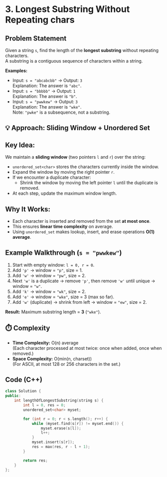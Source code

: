 # 3. Longest Substring Without Repeating chars

## Problem Statement
Given a string `s`, find the length of the **longest substring** without repeating characters.  
A substring is a contiguous sequence of characters within a string.

**Examples:**
- Input: `s = "abcabcbb"` → Output: `3`  
  Explanation: The answer is `"abc"`.
- Input: `s = "bbbbb"` → Output: `1`  
  Explanation: The answer is `"b"`.
- Input: `s = "pwwkew"` → Output: `3`  
  Explanation: The answer is `"wke"`.  
  Note: `"pwke"` is a subsequence, not a substring.



## 💡 Approach: Sliding Window + Unordered Set

## Key Idea:
We maintain a **sliding window** (two pointers `l` and `r`) over the string:
- `unordered_set<char>` stores the characters currently inside the window.
- Expand the window by moving the right pointer `r`.
- If we encounter a duplicate character:
  - Shrink the window by moving the left pointer `l` until the duplicate is removed.
- At each step, update the maximum window length.



## Why It Works:
- Each character is inserted and removed from the set **at most once**.
- This ensures **linear time complexity** on average.
- Using `unordered_set` makes lookup, insert, and erase operations **O(1) average**.


## Example Walkthrough (`s = "pwwkew"`)
1. Start with empty window: `l = 0, r = 0`.
2. Add `'p'` → window = `"p"`, size = 1.
3. Add `'w'` → window = `"pw"`, size = 2.
4. Next `'w'` is a duplicate → remove `'p'`, then remove `'w'` until unique → window = `"w"`.
5. Add `'k'` → window = `"wk"`, size = 2.
6. Add `'e'` → window = `"wke"`, size = 3 (max so far).
7. Add `'w'` (duplicate) → shrink from left → window = `"ew"`, size = 2.

**Result:** Maximum substring length = **3** (`"wke"`).



## ⏱️ Complexity
- **Time Complexity:** O(n) average  
  (Each character processed at most twice: once when added, once when removed.)  
- **Space Complexity:** O(min(n, charset))  
  (For ASCII, at most 128 or 256 characters in the set.)



## Code (C++)
```cpp
class Solution {
public:
    int lengthOfLongestSubstring(string s) {
        int l = 0, res = 0;
        unordered_set<char> myset;

        for (int r = 0; r < s.length(); r++) {
            while (myset.find(s[r]) != myset.end()) {
                myset.erase(s[l]);
                l++;
            }
            myset.insert(s[r]);
            res = max(res, r - l + 1);
        }

        return res;
    }
};
